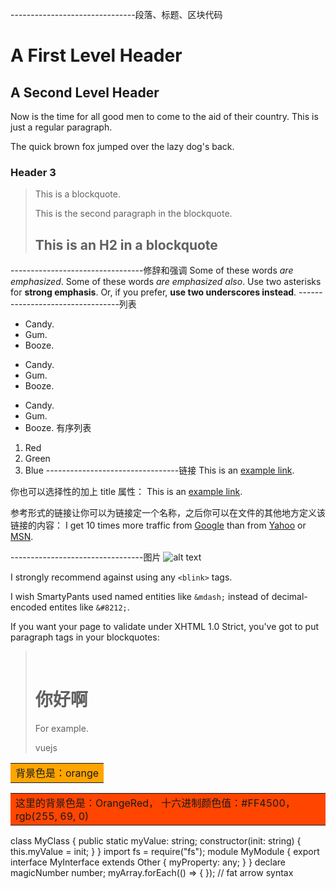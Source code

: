 -------------------------------段落、标题、区块代码
<script src="//cdnjs.cloudflare.com/ajax/libs/highlight.js/9.4.0/languages/go.min.js"></script>
A First Level Header
====================
A Second Level Header
---------------------

Now is the time for all good men to come to
the aid of their country. This is just a
regular paragraph.

The quick brown fox jumped over the lazy
dog's back.
### Header 3

> This is a blockquote.
> 
> This is the second paragraph in the blockquote.
>
> ## This is an H2 in a blockquote
---------------------------------修辞和强调
Some of these words *are emphasized*.
Some of these words _are emphasized also_.
Use two asterisks for **strong emphasis**.
Or, if you prefer, __use two underscores instead__.
---------------------------------列表
* Candy.
* Gum.
* Booze.
+ Candy.
+ Gum.
+ Booze.
- Candy.
- Gum.
- Booze.
有序列表
1. Red
2. Green
3. Blue
---------------------------------链接
This is an [example link](http://example.com/).

你也可以选择性的加上 title 属性：
This is an [example link](http://example.com/ "With a Title").

参考形式的链接让你可以为链接定一个名称，之后你可以在文件的其他地方定义该链接的内容：
I get 10 times more traffic from [Google][1] than from
[Yahoo][2] or [MSN][3].

[1]: http://google.com/ "Google"
[2]: http://search.yahoo.com/ "Yahoo Search"
[3]: http://search.msn.com/ "MSN Search"
---------------------------------图片
![alt text](/path/to/img.jpg "Title")


I strongly recommend against using any `<blink>` tags.

I wish SmartyPants used named entities like `&mdash;`
instead of decimal-encoded entites like `&#8212;`.


If you want your page to validate under XHTML 1.0 Strict,
you've got to put paragraph tags in your blockquotes:

  <blockquote>
  <h1>你好啊</h1>
  <p>For example.</p>
  <div>vuejs</div>
  </blockquote>


<table><tr><td bgcolor=orange>背景色是：orange</td></tr></table>

<table><tr><td bgcolor=#FF4500>这里的背景色是：OrangeRed，  十六进制颜色值：#FF4500， rgb(255, 69, 0)</td></tr></table>


class MyClass {
  public static myValue: string;
  constructor(init: string) {
    this.myValue = init;
  }
}
import fs = require("fs");
module MyModule {
  export interface MyInterface extends Other {
    myProperty: any;
  }
}
declare magicNumber number;
myArray.forEach(() => { }); // fat arrow syntax





